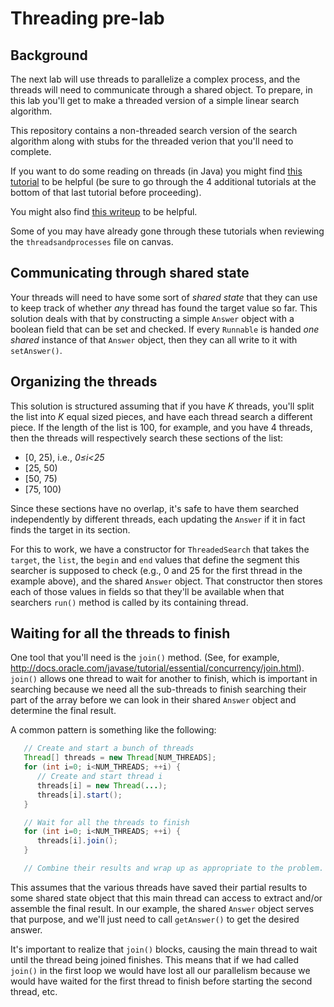 # Threading pre-lab

## Background

The next lab will use threads to parallelize a complex process, and the threads
will need to communicate through a shared object. To prepare, in this lab
you'll get to make a threaded version of a simple linear search algorithm.

This repository contains a non-threaded search version of the search algorithm
along with stubs for the threaded verion that you'll need to complete.

If you want to do some reading on threads (in Java) you might find
[this tutorial](http://www.tutorialspoint.com/java/java_multithreading.htm)
to be helpful (be sure to go through the 4 additional tutorials at the bottom of
  that last tutorial before proceeding).  
  
You might also find [this writeup](http://www.javaworld.com/article/2077138/java-concurrency/introduction-to-java-threads.html) to be helpful.

Some of you may have already gone through these tutorials when reviewing the `threadsandprocesses` file on canvas.

## Communicating through shared state

Your threads will need to have some sort of _shared state_ that they can use to
keep track of whether _any_ thread has found the target value so far. This
solution deals with that by constructing a simple `Answer` object with a boolean
field that can be set and checked. If every `Runnable` is handed _one shared_
instance of that `Answer` object, then they can all write to it with
`setAnswer()`.

## Organizing the threads

This solution is structured assuming that if you have _K_ threads, you'll
split the list into _K_ equal sized pieces, and have each thread search a
different piece. If the length of the list is 100, for example, and you have
4 threads, then the threads will respectively search these sections of the
list:

* [0, 25), i.e., _0≤i<25_
* [25, 50)
* [50, 75)
* [75, 100)

Since these sections have no overlap, it's safe to have them searched
independently by different threads, each updating the `Answer` if it in fact
finds the target in its section.

For this to work, we have a constructor for `ThreadedSearch` that takes the
`target`, the `list`, the `begin` and `end` values that define the segment
this searcher is supposed to check (e.g., 0 and 25 for the first thread in the
example above), and the shared `Answer` object. That constructor then stores
each of those values in fields so that they'll be available when that searchers
`run()` method is called by its containing thread.

## Waiting for all the threads to finish

One tool that you'll need is the `join()` method. (See, for example, http://docs.oracle.com/javase/tutorial/essential/concurrency/join.html).
`join()` allows one thread to wait for another to finish, which is important
in searching because we need all the sub-threads to finish searching their
part of the array before we can look in their shared `Answer` object and
determine the final result.

A common pattern is something like the following:

```java
   // Create and start a bunch of threads
   Thread[] threads = new Thread[NUM_THREADS];
   for (int i=0; i<NUM_THREADS; ++i) {
      // Create and start thread i
      threads[i] = new Thread(...);
      threads[i].start();
   }

   // Wait for all the threads to finish
   for (int i=0; i<NUM_THREADS; ++i) {
      threads[i].join();
   }

   // Combine their results and wrap up as appropriate to the problem.
```

This assumes that the various threads have saved their partial results to
some shared state object that this main thread can access to extract and/or
assemble the final result. In our example, the shared `Answer` object serves
that purpose, and we'll just need to call `getAnswer()` to get the desired
answer.

It's important to realize that `join()` blocks, causing the main thread to
wait until the thread being joined finishes. This means that if we had
called `join()` in the first loop we would have lost all our parallelism
because we would have waited for the first thread to finish before starting
the second thread, etc.
